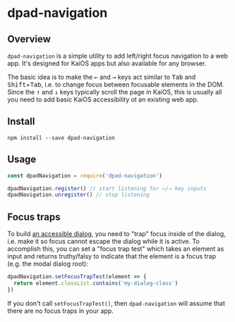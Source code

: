 dpad-navigation
=====

## Overview

`dpad-navigation` is a simple utility to add left/right focus navigation to a web app. It's
designed for KaiOS apps but also available for any browser.

The basic idea is to make the <kbd>←</kbd> and <kbd>→</kbd> keys act similar to 
<kbd>Tab</kbd> and <kbd>Shift</kbd>+<kbd>Tab</kbd>, i.e. to change focus between focusable elements in the DOM.
Since the <kbd>↑</kbd> and <kbd>↓</kbd> keys typically scroll the page in KaiOS, this is usually all you need
to add basic KaiOS accessibility ot an existing web app.

## Install

    npm install --save dpad-navigation

## Usage

```js
const dpadNavigation = require('dpad-navigation')

dpadNavigation.register() // start listening for ←/→ key inputs
dpadNavigation.unregister() // stop listening
```

## Focus traps

To build [an accessible dialog](https://www.w3.org/TR/wai-aria-practices-1.1/#dialog_modal), you need to
"trap" focus inside of the dialog, i.e. make it so focus cannot escape the dialog while it is active. To
accomplish this, you can set a "focus trap test" which takes an element as input and returns truthy/falsy
to indicate that the element is a focus trap (e.g. the modal dialog root):

```js
dpadNavigation.setFocusTrapTest(element => {
  return element.classList.contains('my-dialog-class')
})
```

If you don't call `setFocusTrapTest()`, then `dpad-navigation` will assume that there are no focus traps
in your app.
